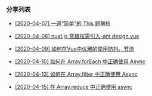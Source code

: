 ### 分享列表

- [[2020-04-07] 一道“简单”的 This 题解析](https://mp.weixin.qq.com/s/QLabNBOChsKmrpvEXJrpNg)

- [[2020-04-06] nuxt.js 究极按需引入-ant design vue](https://mp.weixin.qq.com/s/1YKTNgyhxBFo3IqoS2Y5Kg)

- [[2020-04-09] 如何在Vue中优雅的使用防抖、节流](/article/如何在Vue中优雅的使用防抖节流.html)

- [[2020-04-10] 如何在 Array.forEach 中正确使用 Async](/article/如何在Javascript中对Array.forEach使用异步函数.html)

- [[2020-04-13] 如何在 Array.filter 中正确使用 Async](/article/如何在Array.filter中正确使用Async.html)

- [[2020-04-15] 在 Array.reduce 中正确使用 async](https://mp.weixin.qq.com/s/9wl8-SYspr3s358Tf0CmSg)